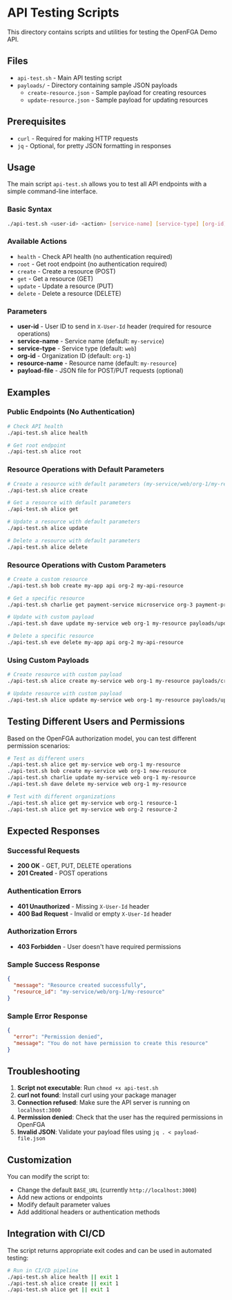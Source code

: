 # API Testing Scripts

This directory contains scripts and utilities for testing the OpenFGA Demo API.

## Files

- `api-test.sh` - Main API testing script
- `payloads/` - Directory containing sample JSON payloads
  - `create-resource.json` - Sample payload for creating resources
  - `update-resource.json` - Sample payload for updating resources

## Prerequisites

- `curl` - Required for making HTTP requests
- `jq` - Optional, for pretty JSON formatting in responses

## Usage

The main script `api-test.sh` allows you to test all API endpoints with a simple command-line interface.

### Basic Syntax

```bash
./api-test.sh <user-id> <action> [service-name] [service-type] [org-id] [resource-name] [payload-file]
```

### Available Actions

- `health` - Check API health (no authentication required)
- `root` - Get root endpoint (no authentication required)
- `create` - Create a resource (POST)
- `get` - Get a resource (GET)
- `update` - Update a resource (PUT)
- `delete` - Delete a resource (DELETE)

### Parameters

- **user-id** - User ID to send in `X-User-Id` header (required for resource operations)
- **service-name** - Service name (default: `my-service`)
- **service-type** - Service type (default: `web`)
- **org-id** - Organization ID (default: `org-1`)
- **resource-name** - Resource name (default: `my-resource`)
- **payload-file** - JSON file for POST/PUT requests (optional)

## Examples

### Public Endpoints (No Authentication)

```bash
# Check API health
./api-test.sh alice health

# Get root endpoint
./api-test.sh alice root
```

### Resource Operations with Default Parameters

```bash
# Create a resource with default parameters (my-service/web/org-1/my-resource)
./api-test.sh alice create

# Get a resource with default parameters
./api-test.sh alice get

# Update a resource with default parameters
./api-test.sh alice update

# Delete a resource with default parameters
./api-test.sh alice delete
```

### Resource Operations with Custom Parameters

```bash
# Create a custom resource
./api-test.sh bob create my-app api org-2 my-api-resource

# Get a specific resource
./api-test.sh charlie get payment-service microservice org-3 payment-processor

# Update with custom payload
./api-test.sh dave update my-service web org-1 my-resource payloads/update-resource.json

# Delete a specific resource
./api-test.sh eve delete my-app api org-2 my-api-resource
```

### Using Custom Payloads

```bash
# Create resource with custom payload
./api-test.sh alice create my-service web org-1 my-resource payloads/create-resource.json

# Update resource with custom payload
./api-test.sh alice update my-service web org-1 my-resource payloads/update-resource.json
```

## Testing Different Users and Permissions

Based on the OpenFGA authorization model, you can test different permission scenarios:

```bash
# Test as different users
./api-test.sh alice get my-service web org-1 my-resource
./api-test.sh bob create my-service web org-1 new-resource
./api-test.sh charlie update my-service web org-1 my-resource
./api-test.sh dave delete my-service web org-1 my-resource

# Test with different organizations
./api-test.sh alice get my-service web org-1 resource-1
./api-test.sh alice get my-service web org-2 resource-2
```

## Expected Responses

### Successful Requests

- **200 OK** - GET, PUT, DELETE operations
- **201 Created** - POST operations

### Authentication Errors

- **401 Unauthorized** - Missing `X-User-Id` header
- **400 Bad Request** - Invalid or empty `X-User-Id` header

### Authorization Errors

- **403 Forbidden** - User doesn't have required permissions

### Sample Success Response

```json
{
  "message": "Resource created successfully",
  "resource_id": "my-service/web/org-1/my-resource"
}
```

### Sample Error Response

```json
{
  "error": "Permission denied",
  "message": "You do not have permission to create this resource"
}
```

## Troubleshooting

1. **Script not executable**: Run `chmod +x api-test.sh`
2. **curl not found**: Install curl using your package manager
3. **Connection refused**: Make sure the API server is running on `localhost:3000`
4. **Permission denied**: Check that the user has the required permissions in OpenFGA
5. **Invalid JSON**: Validate your payload files using `jq . < payload-file.json`

## Customization

You can modify the script to:

- Change the default `BASE_URL` (currently `http://localhost:3000`)
- Add new actions or endpoints
- Modify default parameter values
- Add additional headers or authentication methods

## Integration with CI/CD

The script returns appropriate exit codes and can be used in automated testing:

```bash
# Run in CI/CD pipeline
./api-test.sh alice health || exit 1
./api-test.sh alice create || exit 1
./api-test.sh alice get || exit 1
```
